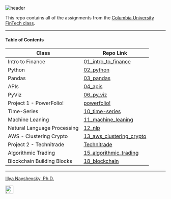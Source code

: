 ![header](https://capsule-render.vercel.app/api?type=waving&color=timeAuto&width=1000&height=100&section=header&text=Columbia%20University%20FinTech%20Bootcamp%20Assignments&fontSize=30&fontColor=black)

<!--- the header is made with: https://github.com/kyechan99/capsule-render -->

This repo contains all of the assignments from the [Columbia University FinTech class](https://bootcamp.cvn.columbia.edu/fintech/).

---

#### Table of Contents

| Class                       | Repo Link                                                                                                    |
|-----------------------------|--------------------------------------------------------------------------------------------------------------|
| Intro to Finance            | [01_intro_to_finance](https://github.com/illyanyc/cu_fintech_assignments/tree/main/01_intro_to_finance)      |
| Python                      | [02_python](https://github.com/illyanyc/cu_fintech_assignments/tree/main/02_python)                          |
| Pandas                      | [03_pandas](https://github.com/illyanyc/cu_fintech_assignments/tree/main/03_pandas)                          |
| APIs                        | [04_apis](https://github.com/illyanyc/cu_fintech_assignments/tree/main/04_apis)                              |
| PyViz                       | [06_py_viz](https://github.com/illyanyc/cu_fintech_assignments/tree/main/06_py_viz)                          |
| Project 1 - PowerFolio!     | [powerfolio!](https://github.com/illyanyc/powerfolio)                                                        |
| Time-Series                 | [10_time-series](https://github.com/illyanyc/cu_fintech_assignments/tree/main/10_time_series)                |
| Machine Leaning             | [11_machine_leaning](https://github.com/illyanyc/cu_fintech_assignments/tree/main/11_machine_learning)       |
| Natural Language Processing | [12_nlp](https://github.com/illyanyc/cu_fintech_assignments/tree/main/12_nlp)                                |
| AWS - Clustering Crypto     | [13_aws_clustering_crypto](https://github.com/illyanyc/unit13-ClusteringCrypto)                              |
| Project 2 - Technitrade     | [Technitrade](https://github.com/illyanyc/technitrade)                                                       |
| Algorithmic Trading         | [15_algorithmic_trading](https://github.com/illyanyc/cu_fintech_assignments/tree/main/15_algorithmic_trading)|
| Blockchain Building Blocks  | [18_blockchain](https://github.com/illyanyc/cu_fintech_assignments/tree/main/18_blockchain)                  |

---

[Illya Nayshevsky, Ph.D.](www.illya.bio) <br>

[<img src="https://cdn2.auth0.com/docs/media/connections/linkedin.png" alt="LinkedIn -  Illya Nayshevsky" width=25/>](https://www.linkedin.com/in/illyanayshevskyy/)
